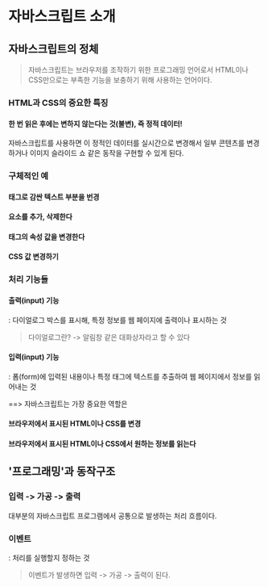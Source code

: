 # 자바스크립트 소개 

## 자바스크립트의 정체

>  자바스크립트는 브라우저를 조작하기 위한 프로그래밍 언어로서 HTML이나 CSS만으로는 부족한 기능을 보충하기 위해 사용하는 언어이다.

### HTML과 CSS의 중요한 특징

#### 한 번 읽은 후에는 변하지 않는다는 것(불변), 즉 정적 데이터!

자바스크립트를 사용하면 이 정적인 데이터를 실시간으로 변경해서 일부 콘텐츠를 변경하거나 이미지 슬라이드 쇼 같은 동작을 구현할 수 있게 된다. 

### 구체적인 예

#### 태그로 감싼 텍스트 부분을 번경

#### 요소를 추가, 삭제한다

#### 태그의 속성 값을 변경한다

#### CSS 값 변경하기

### 처리 기능들

#### 출력(input) 기능

: 다이얼로그 박스를 표시해, 특정 정보를 웹 페이지에 출력이나 표시하는 것

> 다이얼로그란? -> 알림창 같은 대화상자라고 할 수 있다 

#### 입력(input) 기능

: 폼(form)에 입력된 내용이나 특정 태그에 텍스트를 추출하여 웹 페이지에서 정보를 읽어내는 것



==> 자바스크립트는 가장 중요한 역할은

#### 브라우저에서 표시된 HTML이나 CSS를 변경

#### 브라우저에서 표시된 HTML이나 CSS에서 원하는 정보를 읽는다 



## '프로그래밍'과 동작구조 

### 입력 -> 가공 -> 출력

대부분의 자바스크립트 프로그램에서 공통으로 발생하는 처리 흐름이다.

### 이벤트

: 처리를 실행할지 정하는 것

> 이벤트가 발생하면 입력 -> 가공 -> 출력이 된다. 